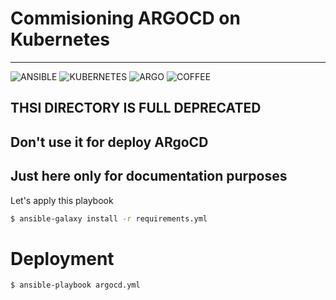 
# Commisioning ARGOCD on Kubernetes #
---
![ANSIBLE]  ![KUBERNETES] ![ARGO] ![COFFEE]

[ANSIBLE]: https://img.shields.io/badge/Ansible-EE0000.svg?style=for-the-badge&logo=Ansible&logoColor=white
[KUBERNETES]: https://img.shields.io/badge/Kubernetes-326CE5.svg?style=for-the-badge&logo=Kubernetes&logoColor=white
[ARGO]: https://img.shields.io/badge/Argo-EF7B4D.svg?style=for-the-badge&logo=Argo&logoColor=white
[COFFEE]: https://img.shields.io/badge/CoffeeScript-2F2625.svg?style=for-the-badge&logo=CoffeeScript&logoColor=white


## THSI DIRECTORY IS FULL DEPRECATED ##
## Don't use it for deploy ARgoCD ##
## Just here only for documentation purposes ##

Let's apply this playbook

```bash
$ ansible-galaxy install -r requirements.yml
```

# Deployment
```bash
$ ansible-playbook argocd.yml
```
